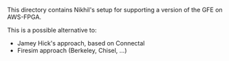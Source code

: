 This directory contains Nikhil's setup for supporting a version of the GFE on AWS-FPGA.

This is a possible alternative to:

- Jamey Hick's approach, based on Connectal
- Firesim approach (Berkeley, Chisel, ...)
